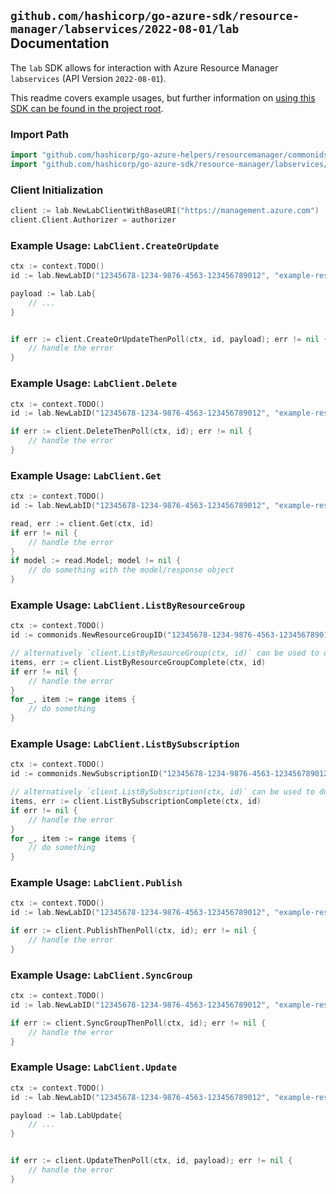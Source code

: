 
## `github.com/hashicorp/go-azure-sdk/resource-manager/labservices/2022-08-01/lab` Documentation

The `lab` SDK allows for interaction with Azure Resource Manager `labservices` (API Version `2022-08-01`).

This readme covers example usages, but further information on [using this SDK can be found in the project root](https://github.com/hashicorp/go-azure-sdk/tree/main/docs).

### Import Path

```go
import "github.com/hashicorp/go-azure-helpers/resourcemanager/commonids"
import "github.com/hashicorp/go-azure-sdk/resource-manager/labservices/2022-08-01/lab"
```


### Client Initialization

```go
client := lab.NewLabClientWithBaseURI("https://management.azure.com")
client.Client.Authorizer = authorizer
```


### Example Usage: `LabClient.CreateOrUpdate`

```go
ctx := context.TODO()
id := lab.NewLabID("12345678-1234-9876-4563-123456789012", "example-resource-group", "labValue")

payload := lab.Lab{
	// ...
}


if err := client.CreateOrUpdateThenPoll(ctx, id, payload); err != nil {
	// handle the error
}
```


### Example Usage: `LabClient.Delete`

```go
ctx := context.TODO()
id := lab.NewLabID("12345678-1234-9876-4563-123456789012", "example-resource-group", "labValue")

if err := client.DeleteThenPoll(ctx, id); err != nil {
	// handle the error
}
```


### Example Usage: `LabClient.Get`

```go
ctx := context.TODO()
id := lab.NewLabID("12345678-1234-9876-4563-123456789012", "example-resource-group", "labValue")

read, err := client.Get(ctx, id)
if err != nil {
	// handle the error
}
if model := read.Model; model != nil {
	// do something with the model/response object
}
```


### Example Usage: `LabClient.ListByResourceGroup`

```go
ctx := context.TODO()
id := commonids.NewResourceGroupID("12345678-1234-9876-4563-123456789012", "example-resource-group")

// alternatively `client.ListByResourceGroup(ctx, id)` can be used to do batched pagination
items, err := client.ListByResourceGroupComplete(ctx, id)
if err != nil {
	// handle the error
}
for _, item := range items {
	// do something
}
```


### Example Usage: `LabClient.ListBySubscription`

```go
ctx := context.TODO()
id := commonids.NewSubscriptionID("12345678-1234-9876-4563-123456789012")

// alternatively `client.ListBySubscription(ctx, id)` can be used to do batched pagination
items, err := client.ListBySubscriptionComplete(ctx, id)
if err != nil {
	// handle the error
}
for _, item := range items {
	// do something
}
```


### Example Usage: `LabClient.Publish`

```go
ctx := context.TODO()
id := lab.NewLabID("12345678-1234-9876-4563-123456789012", "example-resource-group", "labValue")

if err := client.PublishThenPoll(ctx, id); err != nil {
	// handle the error
}
```


### Example Usage: `LabClient.SyncGroup`

```go
ctx := context.TODO()
id := lab.NewLabID("12345678-1234-9876-4563-123456789012", "example-resource-group", "labValue")

if err := client.SyncGroupThenPoll(ctx, id); err != nil {
	// handle the error
}
```


### Example Usage: `LabClient.Update`

```go
ctx := context.TODO()
id := lab.NewLabID("12345678-1234-9876-4563-123456789012", "example-resource-group", "labValue")

payload := lab.LabUpdate{
	// ...
}


if err := client.UpdateThenPoll(ctx, id, payload); err != nil {
	// handle the error
}
```
